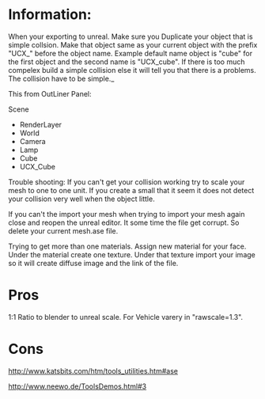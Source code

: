 # Information: #
When your exporting to unreal. Make sure you Duplicate your object that is simple collsion.  Make that object same as your current object with the prefix "UCX_" before the object name. Example default name object is "cube" for the first object and the second name is "UCX\_cube". If there is too much compelex build a simple collision else it will tell you that there is a problems. The collision have to be simple._

This from OutLiner Panel:

Scene
  * RenderLayer
  * World
  * Camera
  * Lamp
  * Cube
  * UCX\_Cube

Trouble shooting:
If you can't get your collision working try to scale your mesh to one to one unit. If you create a small that it seem it does not detect your collision very well when the object little.

If you can't the import your mesh when trying to import your mesh again close and reopen the unreal editor. It some time the file get corrupt. So delete your current mesh.ase file.

Trying to get more than one materials. Assign new material for your face. Under the material create one texture. Under that texture import your image so it will create diffuse image and the link of the file.

# Pros #
1:1 Ratio to blender to unreal scale. For Vehicle varery in "rawscale=1.3".

# Cons #

http://www.katsbits.com/htm/tools_utilities.htm#ase

http://www.neewo.de/ToolsDemos.html#3